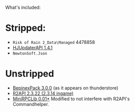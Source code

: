 What's included:

# Stripped:
* `Risk of Rain 2_Data\Managed` 4478858
* [HJUpdaterAPI 1.4.1](https://thunderstore.io/package/Lodington/HjUpdaterAPI/1.4.1) 
* `NewtonSoft.Json`

# Unstripped
* [BepinexPack 3.0.0](https://thunderstore.io/package/bbepis/BepInExPack/3.0.0/) (as it appears on thunderstore)
* [R2API 2.3.22 (2.3.14 ingame)](https://thunderstore.io/package/tristanmcpherson/R2API/2.3.22/)
* [MiniRPCLib 0.01*](https://thunderstore.io/package/wildbook/MiniRpcLib/0.0.1) Modified to not interfere with R2API's Commandhelper. 